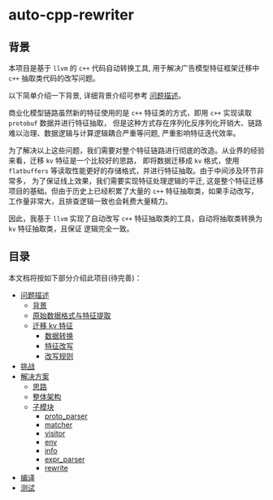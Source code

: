 # auto-cpp-rewriter

## 背景

本项目是基于 `llvm` 的 `c++` 代码自动转换工具, 用于解决广告模型特征框架迁移中 `c++` 抽取类代码的改写问题。

以下简单介绍一下背景, 详细背景介绍可参考 [问题描述](problem/README.md)。

商业化模型链路虽然新的特征使用的是 `c++` 特征类的方式，即用 `c++` 实现读取 `protobuf` 数据并进行特征抽取，
但是这种方式存在序列化反序列化开销大、链路难以治理、数据逻辑与计算逻辑耦合严重等问题, 严重影响特征迭代效率。

为了解决以上这些问题，我们需要对整个特征链路进行彻底的改造。从业界的经验来看，迁移 `kv` 特征是一个比较好的思路，
即将数据迁移成 `kv` 格式，使用 `flatbuffers` 等读取性能更好的存储格式，并进行特征抽取。由于中间涉及环节非常多，
为了保证线上效果，我们需要实现特征处理逻辑的平迁, 这是整个特征迁移项目的基础。但由于历史上已经积累了大量的 `c++`
特征抽取类，如果手动改写，工作量非常大，且排查逻辑一致也会耗费大量精力。

因此，我基于 `llvm` 实现了自动改写 `c++` 特征抽取类的工具，自动将抽取类转换为 `kv` 特征抽取类，且保证
逻辑完全一致。

## 目录

本文档将按如下部分介绍此项目(待完善)：

- [问题描述](problem/README.md)
  - [背景](problem/README.md)
  - [原始数据格式与特征提取](problem/original_format.md)
  - [迁移 kv 特征](problem/kv_feature/README.md)
    - [数据转换](problem/kv_feature/format_conversion.md)
    - [特征改写](problem/kv_feature/feature_rewrite.md)
    - [改写规则](problem/kv_feature/rewrite_rule/README.md)
- [挑战](challenge/README.md)
- [解决方案](solution/README.md)
  - [思路](solution/README.md)
  - [整体架构](solution/overall_architecture.md)
  - [子模块](solution/sub_modules.md)
    - [proto_parser](solution/sub_modules/proto_parser.md)
    - [matcher](solution/sub_modules/matcher.md)
    - [visitor](solution/sub_modules/visitor.md)
    - [env](solution/sub_modules/env.md)
    - [info](solution/sub_modules/info.md)
    - [expr_parser](solution/sub_modules/expr_parser.md)
    - [rewrite](solution/sub_modules/rewrite.md)
- [编译](compile/README.md)
- [测试](test/README.md)

